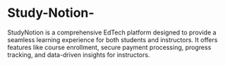 # Study-Notion-
StudyNotion is a comprehensive EdTech platform designed to provide a seamless learning experience for both students and instructors. It offers features like course enrollment, secure payment processing, progress tracking, and data-driven insights for instructors.
